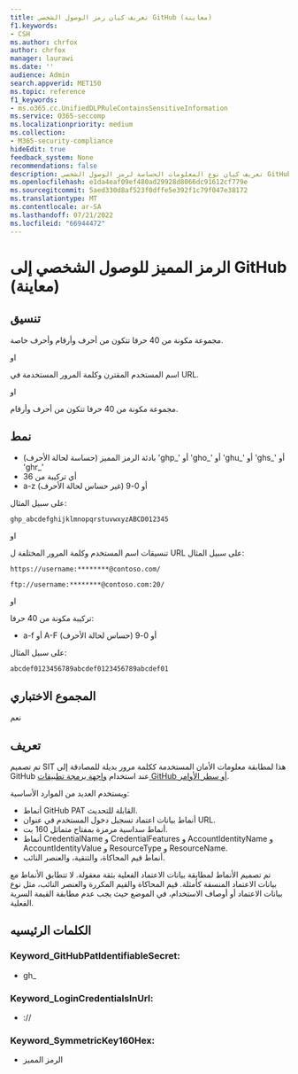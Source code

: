 ```yaml
---
title: تعريف كيان رمز الوصول الشخصي GitHub (معاينة)
f1.keywords:
- CSH
ms.author: chrfox
author: chrfox
manager: laurawi
ms.date: ''
audience: Admin
search.appverid: MET150
ms.topic: reference
f1_keywords:
- ms.o365.cc.UnifiedDLPRuleContainsSensitiveInformation
ms.service: O365-seccomp
ms.localizationpriority: medium
ms.collection:
- M365-security-compliance
hideEdit: true
feedback_system: None
recommendations: false
description: تعريف كيان نوع المعلومات الحساسة لرمز الوصول الشخصي GitHub.
ms.openlocfilehash: e1da4eaf09ef480ad29928d8066dc91612cf779e
ms.sourcegitcommit: 5aed330d8af523f0dffe5e392f1c79f047e38172
ms.translationtype: MT
ms.contentlocale: ar-SA
ms.lasthandoff: 07/21/2022
ms.locfileid: "66944472"
---
```

# <a name="github-personal-access-token-preview"></a>الرمز المميز للوصول الشخصي إلى GitHub (معاينة)

## <a name="format"></a>تنسيق

مجموعة مكونة من 40 حرفا تتكون من أحرف وأرقام وأحرف خاصة.

او

اسم المستخدم المقترن وكلمة المرور المستخدمة في URL.

او

مجموعة مكونة من 40 حرفا تتكون من أحرف وأرقام.

## <a name="pattern"></a>نمط

- بادئة الرمز المميز (حساسة لحالة الأحرف) 'ghp_' أو 'gho_' أو 'ghu_' أو 'ghs_' أو 'ghr_'
- أي تركيبة من 36 
- a-z (غير حساس لحالة الأحرف) أو 0-9

على سبيل المثال:

`ghp_abcdefghijklmnopqrstuvwxyzABCD012345`

او

تنسيقات اسم المستخدم وكلمة المرور المختلفة ل URL على سبيل المثال:
 
`https://username:********@contoso.com/` <br>

`ftp://username:********@contoso.com:20/`<br>


او

تركيبة مكونة من 40 حرفا:

- a-f أو A-F (حساس لحالة الأحرف) أو 0-9

على سبيل المثال:

`abcdef0123456789abcdef0123456789abcdef01`

## <a name="checksum"></a>المجموع الاختباري

نعم

## <a name="definition"></a>تعريف

تم تصميم SIT هذا لمطابقة معلومات الأمان المستخدمة ككلمة مرور بديلة للمصادقة إلى GitHub عند استخدام [واجهة برمجة تطبيقات GitHub أو سطر الأوامر](https://docs.github.com/en/authentication/keeping-your-account-and-data-secure/creating-a-personal-access-token). 

ويستخدم العديد من الموارد الأساسية:

- أنماط GitHub PAT القابلة للتحديث.
- أنماط بيانات اعتماد تسجيل دخول المستخدم في عنوان URL.
- أنماط سداسية مرمزة بمفتاح متماثل 160 بت.
- أنماط CredentialName و CredentialFeatures و AccountIdentityName و AccountIdentityValue و ResourceType و ResourceName.
- أنماط قيم المحاكاة، والتنقية، والعنصر النائب.

تم تصميم الأنماط لمطابقة بيانات الاعتماد الفعلية بثقة معقولة. لا تتطابق الأنماط مع بيانات الاعتماد المنسقة كأمثلة. قيم المحاكاة والقيم المكررة والعنصر النائب، مثل نوع بيانات الاعتماد أو أوصاف الاستخدام، في الموضع حيث يجب عدم مطابقة القيمة السرية الفعلية.

## <a name="keywords"></a>الكلمات الرئيسيه

### <a name="keyword_githubpatidentifiablesecret"></a>Keyword_GitHubPatIdentifiableSecret:

- gh_

### <a name="keyword_logincredentialsinurl"></a>Keyword_LoginCredentialsInUrl:

- ://

### <a name="keyword_symmetrickey160hex"></a>Keyword_SymmetricKey160Hex:

- الرمز المميز
